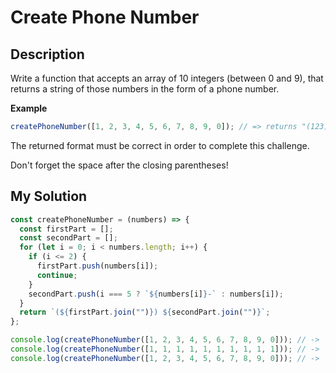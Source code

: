 # Create Phone Number

## Description

Write a function that accepts an array of 10 integers (between 0 and 9), that returns a string of those numbers in the form of a phone number.

**Example**

```js
createPhoneNumber([1, 2, 3, 4, 5, 6, 7, 8, 9, 0]); // => returns "(123) 456-7890"
```

The returned format must be correct in order to complete this challenge.

Don't forget the space after the closing parentheses!

## My Solution

```js
const createPhoneNumber = (numbers) => {
  const firstPart = [];
  const secondPart = [];
  for (let i = 0; i < numbers.length; i++) {
    if (i <= 2) {
      firstPart.push(numbers[i]);
      continue;
    }
    secondPart.push(i === 5 ? `${numbers[i]}-` : numbers[i]);
  }
  return `(${firstPart.join("")}) ${secondPart.join("")}`;
};

console.log(createPhoneNumber([1, 2, 3, 4, 5, 6, 7, 8, 9, 0])); // -> '(123) 456-7890'
console.log(createPhoneNumber([1, 1, 1, 1, 1, 1, 1, 1, 1, 1])); // -> '(111) 111-1111';
console.log(createPhoneNumber([1, 2, 3, 4, 5, 6, 7, 8, 9, 0])); // -> '(123) 456-7890';
```
